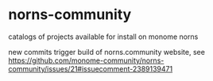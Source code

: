 # norns-community

catalogs of projects available for install on monome norns

new commits trigger build of norns.community website, see https://github.com/monome-community/norns-community/issues/21#issuecomment-2389139471
